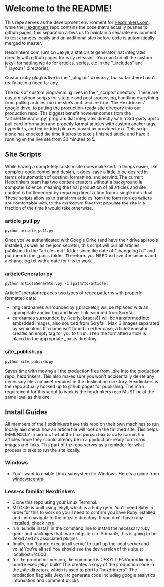 # Welcome to the README!

This repo serves as the development environment for [Hexdrinkers.com](https://hexdrinkers.com). while the [Hexdrinkers](https://github.com/chevEldrid/hexdrinkers) repo contains the code that's actually pushed to github pages, this separation allows us to maintain a separate environment to test changes locally and an additional step before code is automatically merged to master.

Hexdrinkers.com runs on Jekyll, a static site generator that integrates directly with github pages for easy releasing. You can find all the custom jekyll formatting we do for articles, series, etc in the "\_includes" and "\_layouts" directories.

Custom ruby plugins live in the "\_plugins" directory, but so far there hasn't really been a need for any.

The bulk of custom programming lives in the "\_scripts" directory. These are custom python scripts for site pre and post processing, handling everything from pulling articles into the site's architecture from The Hexdrinkers' google drive, to putting the production-ready site directory into our production repo.
The biggest benefit however comes from the "articleGenerator.py" program that integrates directly with a 3rd-party api to pull card information and properly format articles with custom anchor tags, hyperlinks, and embedded pictures based on provided text. This script alone has knocked the time it takes to take a finished article and have it running on the live site from 30 minutes to 5.

## Site Scripts

While having a completely custom site does make certain things easier, like complete code control and design, it does leave a little to be desired in terms of automation of posting, formatting, and serving. The current Hexdrinkers team has two content creators without a background in computer science, meaning the final production of all articles and site content is bottlenecked by requiring direct action from a single individual. These scripts allow us to transform articles from the form non-cs writers are comfortable with, to the markdown files that populate the site in a fraction of the time it would take otherwise.

### article_pull.py

```
python article_pull.py
```

Once you've authenticated with Google Drive (and have their drive api tools installed, as well as the json secrets), this script will pull all articles published to the "articles.md" folder since the date of "changelog.txt" and put them in the \_posts folder. Therefore. you NEED to have the secrets and a changelog.txt with a date for this to work.

### articleGenerator.py

```
python articleGenerator.py -i [path/to/article]
```

ArticleGenerator replaces two types of regex patterns with properly formatted data:

- mtg cardnames surrounded by [[brackets]] will be replaced with an appropriate anchor tag and hover link, sourced from Scryfall.
- cardnames surrounded by {{curly; braces}} will be transformed into embedded images, also sourced from Scryfall. Max: 3 images separated by semicolons
  If a name isn't found in either case, articleGenerator creates an empty tag for you to fill in. Then the formatted article is placed in the appropriate \_posts directory.

### site_publish.py

```
python site_publish.py
```

Saves time with moving all the production files from \_site into the production repo, hexdrinkers. This also makes sure you won't accidentally delete any necessary files (cname) required in the destination directory.
Hexdrinkers is the repo actually hooked up to github pages for publishing. The main requirement for this script to work is the hexdrinkers repo MUST be at the same level as this one.

## Install Guides

All members of the Hexdrinkers have this repo on their own machines to run locally and check how an article file will look on the finished site. This helps IMMENSELY in terms of what the final person has to do to format the articles since they should already be in a production-ready form sans images and links. This part of the repo serves as a reminder for what process to take to run the site locally.

### Windows

- You'll want to enable Linux subsystem for Windows, Here's a guide from [windowscentral](https://www.windowscentral.com/install-windows-subsystem-linux-windows-10)

### Less-cs familiar Hexdrinkers

- Clone this repo using your Linux Terminal.
- MTGSite is built using jekyll, which is a Ruby gem. You'll need Ruby in order for this to work so you'll need to confirm you have Ruby installed and then navigate to the mtgsite directory. If you don't have ruby installed, check [here](https://linuxize.com/post/how-to-install-ruby-on-debian-9/)
- run 'bundle install' in the command line to install the necessary ruby gems and packages that make mtgsite run. Primarily, this is going to be Jekyll and its associated plugins
- finally, run 'bundle exec jekyll serve' to start up the local server and voila! You're all set! You should see the dev version of this site at localhost://4000
- for the production version, the command is 'JEKYLL_ENV=production bundle exec jekyll build' This creates a copy of the production code in the \_site directory, which is used to port to "hexdrinkers". The production flag tells Jekyll to generate code including google analytics information and comment blocks
